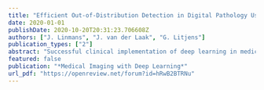```yaml
---
title: "Efficient Out-of-Distribution Detection in Digital Pathology Using Multi-Head Convolutional Neural Networks"
date: 2020-01-01
publishDate: 2020-10-20T20:31:23.706608Z
authors: ["J. Linmans", "J. van der Laak", "G. Litjens"]
publication_types: ["2"]
abstract: "Successful clinical implementation of deep learning in medical imaging depends, in part, on the reliability of the predictions. Specifically, the system should be accurate for classes seen during training while providing calibrated estimates of uncertainty for abnormalities and unseen classes. To efficiently estimate predictive uncertainty, we propose the use of multi-head CNNs (M-heads). We compare its performance to related and more prevalent approaches, such as deep ensembles, on the task of out-of-distribution (OOD) detection. To this end, we evaluate models trained to discriminate normal lymph node tissue from breast cancer metastases, on lymph nodes containing lymphoma. We show the ability to discriminate between in-distribution lymph node tissue and lymphoma by evaluating the AUROC based on the uncertainty signal. Here, the best performing multi-head CNN (91.7) outperforms both Monte Carlo dropout (88.3) and deep ensembles (86.8). Furthermore, we show that the meta-loss function of M-heads improves OOD detection in terms of AUROC."
featured: false
publication: "*Medical Imaging with Deep Learning*"
url_pdf: "https://openreview.net/forum?id=hRwB2BTRNu"
---
```


